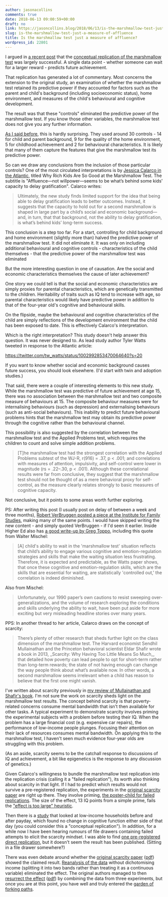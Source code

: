 ```yaml
---
author: jasonacollins
comments: true
date: 2018-06-13 09:00:59+00:00
draft: no
link: https://jasoncollins.blog/2018/06/13/is-the-marshmallow-test-just-a-measure-of-affluence/
slug: is-the-marshmallow-test-just-a-measure-of-affluence
title: Is the marshmallow test just a measure of affluence?
wordpress_id: 22801
---
```


I argued in [a recent post](https://jasoncollins.blog/2018/05/31/the-marshmallow-test-held-up-ok/) that the [conceptual replication of the marshmallow test](http://doi.org/10.1177/0956797618761661) was largely successful. A single data point - whether someone can wait for a larger reward - predicts future achievement.

That replication has generated a lot of commentary. Most concerns the extension to the original study, an examination of whether the marshmallow test retained its predictive power if they accounted for factors such as the parent and child's background (including socioeconomic status), home environment, and measures of the child's behavioural and cognitive development.

The result was that these "controls" eliminated the predictive power of the marshmallow test. If you know those other variables, the marshmallow test does not give you any further information.

[As I said before](https://jasoncollins.blog/2018/05/31/the-marshmallow-test-held-up-ok/), this is hardly surprising. They used around 30 controls - 14 for child and parent background, 9 for the quality of the home environment, 5 for childhood achievement and 2 for behavioural characteristics. It is likely that many of them capture the features that give the marshmallow test its predictive power.

So can we draw any conclusions from the inclusion of those particular controls? One of the most circulated interpretations is by [Jessica Calarco in the Atlantic](https://www.theatlantic.com/family/archive/2018/06/marshmallow-test/561779/), titled Why Rich Kids Are So Good at the Marshmallow Test. The subtitle is "Affluence—not willpower—seems to be what’s behind some kids' capacity to delay gratification". Calarco writes:



<blockquote>Ultimately, the new study finds limited support for the idea that being able to delay gratification leads to better outcomes. Instead, it suggests that the capacity to hold out for a second marshmallow is shaped in large part by a child’s social and economic background—and, in turn, that that background, not the ability to delay gratification, is what’s behind kids’ long-term success.</blockquote>



This conclusion is a step too far. For a start, controlling for child background and home environment (slightly more than) halved the predictive power of the marshmallow test. It did not eliminate it. It was only on including additional behavioural and cognitive controls - characteristics of the child themselves - that the predictive power of the marshmallow test was eliminated

But the more interesting question in one of causation. Are the social and economic characteristics themselves the cause of later achievement?

One story we could tell is that the social and economic characteristics are simply proxies for parental characteristics, which are genetically transmitted to the children. Heritability of traits such as IQ tend to increase with age, so parental characteristics would likely have predictive power in addition to that of the four-year old's cognitive and behavioural skills.

On the flipside, maybe the behavioural and cognitive characteristics of the child are simply reflections of the development environment that the child has been exposed to date. This is effectively Calarco's interpretation.

Which is the right interpretation? This study doesn't help answer this question. It was never designed to. As lead study author Tyler Watts tweeted in response to the Atlantic article:

https://twitter.com/tw_watts/status/1002992853470064640?s=20

If you want to know whether social and economic background causes future success, you should look elsewhere. (I'd start with twin and adoption studies.)

That said, there were a couple of interesting elements to this new study. While the marshmallow test was predictive of future achievement at age 15, there was no association between the marshmallow test and two composite measure of behaviours at 15. The composite behaviour measures were for internalising behaviours (such as depression) and externalising behaviours (such as anti-social behaviours). This inability to predict future behavioural problems hints that the marshmallow test may obtain its predictive power through the cognitive rather than the behavioural channel.

This possibility is also suggested by the correlation between the marshmallow test and the Applied Problems test, which requires the children to count and solve simple addition problems.



<blockquote>[T]he marshmallow test had the strongest correlation with the Applied Problems subtest of the WJ-R, r(916) = .37, p < .001; and correlations with measures of attention, impulsivity, and self-control were lower in magnitude (rs = .22–.30, p < .001). Although these correlational results were far from conclusive, they suggest that the marshmallow test should not be thought of as a mere behavioral proxy for self-control, as the measure clearly relates strongly to basic measures of cognitive capacity.</blockquote>



Not conclusive, but it points to some areas worth further exploring.

PS: After writing this post (I usually post on delay of between a week and three months), [Robert VerBruggen posted a piece at the Institute for Family Studies](https://ifstudies.org/blog/did-the-marshmallow-test-fail-to-replicate), making many of the same points. I would have skipped writing the new content - and simply quoted VerBruggen - if I'd seen it earlier. Inside Higher Ed also has [a good write-up by Greg Toppo](https://www.insidehighered.com/news/2018/06/06/new-findings-cast-doubt-marshmallow-test-success-claims), including this quote from Walter Mischel:



<blockquote>[A] child's ability to wait in the 'marshmallow test' situation reflects that child’s ability to engage various cognitive and emotion-regulation strategies and skills that make the waiting situation less frustrating. Therefore, it is expected and predictable, as the Watts paper shows, that once these cognitive and emotion-regulation skills, which are the skills that are essential for waiting, are statistically 'controlled out,' the correlation is indeed diminished.</blockquote>



Also from Mischel:



<blockquote>Unfortunately, our 1990 paper’s own cautions to resist sweeping over-generalizations, and the volume of research exploring the conditions and skills underlying the ability to wait, have been put aside for more exciting but very misleading headline stories over many years.</blockquote>



PPS: In another thread to her article, Calarco draws on the concept of scarcity:



<blockquote>There’s plenty of other research that sheds further light on the class dimension of the marshmallow test. The Harvard economist Sendhil Mullainathan and the Princeton behavioral scientist Eldar Shafir wrote a book in 2013, _Scarcity: Why Having Too Little Means So Much_, that detailed how poverty can lead people to opt for short-term rather than long-term rewards; the state of not having enough can change the way people think about what’s available now. In other words, a second marshmallow seems irrelevant when a child has reason to believe that the first one might vanish.</blockquote>



I've written about scarcity previously in [my review of Mullainathan and Shafir's book](https://jasoncollins.blog/2014/09/18/scarcity-of-time-money-friends-and-bandwidth/). I'm not sure the work on scarcity sheds light on the marshmallow test results. The concept behind scarcity is that poverty-related concerns consume mental bandwidth that isn't then available for other tasks. A typical experiment to demonstrate scarcity involves priming the experimental subjects with a problem before testing their IQ. When the problem has a large financial cost (e.g. expensive car repairs), the performance of low-income people plunges. Focusing their attention on their lack of resources consumes mental bandwidth. On applying this to the marshmallow test, I haven't seen much evidence four-year olds are struggling with this problem.

(As an aside, scarcity seems to be the catchall response to discussions of IQ and achievement, a bit like epigenetics is the response to any discussion of genetics.)

Given Calarco's willingness to bundle the marshmallow test replication into the replication crisis (calling it a "failed replication"), its worth also thinking about scarcity in that light. If I had to predict which results would not survive a pre-registered replication, the experiments in the [original scarcity paper](http://doi.org/10.1126/science.1238041) are right up there. They involve priming, [the poster-child for failed replications](https://replicationindex.wordpress.com/2017/02/02/reconstruction-of-a-train-wreck-how-priming-research-went-of-the-rails/). The size of the effect, 13 IQ points from a simple prime, fails the ["effect is too large" heuristic](https://jasoncollins.blog/2017/07/06/the-effect-is-too-large-heuristic/).

Then there is a [study](http://doi.org/10.1257/aer.20140481) that looked at low-income households before and after payday, which found no change in cognitive function either side of that day (you could consider this a "conceptual replication"). In addition, for a while now I have been hearing rumours of file drawers containing failed attempts to elicit the scarcity mindset. I was able to find [one pre-registered direct replication](https://www.socialscienceregistry.org/trials/790), but it doesn't seem the result has been published. (Sitting in a file drawer somewhere?)

There was even debate around whether the [original scarcity paper](http://doi.org/10.1126/science.1238041) ([pdf](https://scholar.harvard.edu/files/sendhil/files/976.full_.pdf)) showed the claimed result. [Reanalysis of the data](http://science.sciencemag.org/content/342/6163/1169.4) without dichotomising income (splitting it into two bands rather than treating it as a continuous variable) eliminated the effect. The original authors managed to then [resurrect the effect](http://science.sciencemag.org/content/342/6163/1169.5) ([pdf](https://pdfs.semanticscholar.org/7fd6/f9c439607455381c40c9129f8e9773b083a1.pdf)) by combining the data from three experiments, but once you are at this point, you have well and truly entered the [garden of forking paths](http://www.stat.columbia.edu/~gelman/research/unpublished/p_hacking.pdf).
